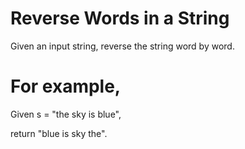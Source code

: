 # Reverse Words in a String 
Given an input string, reverse the string word by word.

# For example,
Given s = "the sky is blue",

return "blue is sky the".
